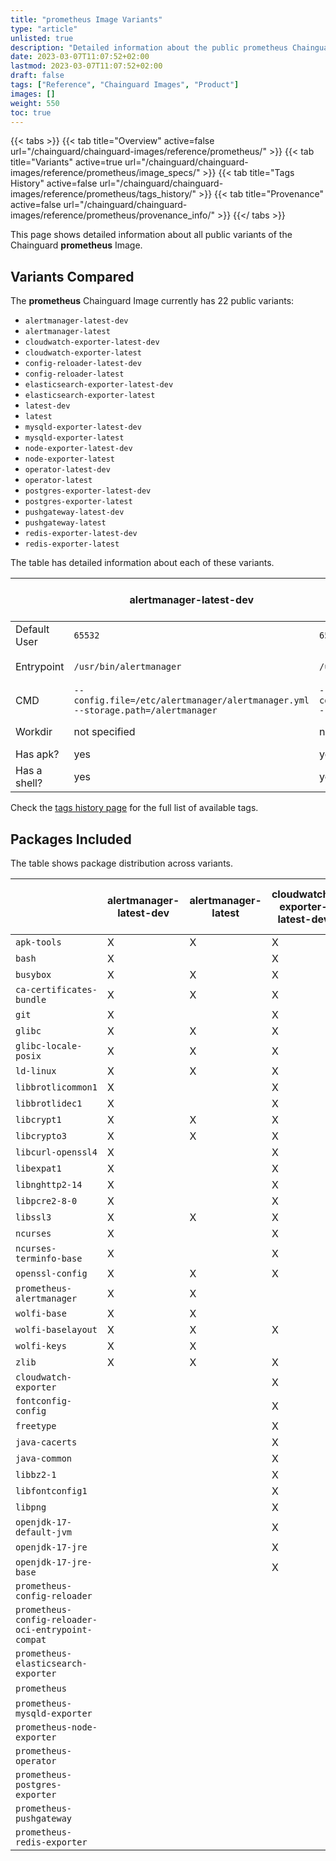 ```yaml
---
title: "prometheus Image Variants"
type: "article"
unlisted: true
description: "Detailed information about the public prometheus Chainguard Image variants"
date: 2023-03-07T11:07:52+02:00
lastmod: 2023-03-07T11:07:52+02:00
draft: false
tags: ["Reference", "Chainguard Images", "Product"]
images: []
weight: 550
toc: true
---
```


{{< tabs >}}
{{< tab title="Overview" active=false url="/chainguard/chainguard-images/reference/prometheus/" >}}
{{< tab title="Variants" active=true url="/chainguard/chainguard-images/reference/prometheus/image_specs/" >}}
{{< tab title="Tags History" active=false url="/chainguard/chainguard-images/reference/prometheus/tags_history/" >}}
{{< tab title="Provenance" active=false url="/chainguard/chainguard-images/reference/prometheus/provenance_info/" >}}
{{</ tabs >}}

This page shows detailed information about all public variants of the Chainguard **prometheus** Image.

## Variants Compared
The **prometheus** Chainguard Image currently has 22 public variants: 

- `alertmanager-latest-dev`
- `alertmanager-latest`
- `cloudwatch-exporter-latest-dev`
- `cloudwatch-exporter-latest`
- `config-reloader-latest-dev`
- `config-reloader-latest`
- `elasticsearch-exporter-latest-dev`
- `elasticsearch-exporter-latest`
- `latest-dev`
- `latest`
- `mysqld-exporter-latest-dev`
- `mysqld-exporter-latest`
- `node-exporter-latest-dev`
- `node-exporter-latest`
- `operator-latest-dev`
- `operator-latest`
- `postgres-exporter-latest-dev`
- `postgres-exporter-latest`
- `pushgateway-latest-dev`
- `pushgateway-latest`
- `redis-exporter-latest-dev`
- `redis-exporter-latest`

The table has detailed information about each of these variants.

|              | alertmanager-latest-dev                                                         | alertmanager-latest                                                             | cloudwatch-exporter-latest-dev                                                        | cloudwatch-exporter-latest                                                            | config-reloader-latest-dev        | config-reloader-latest            | elasticsearch-exporter-latest-dev | elasticsearch-exporter-latest     | latest-dev    | latest        | mysqld-exporter-latest-dev | mysqld-exporter-latest     | node-exporter-latest-dev | node-exporter-latest     | operator-latest-dev | operator-latest     | postgres-exporter-latest-dev | postgres-exporter-latest     | pushgateway-latest-dev | pushgateway-latest     | redis-exporter-latest-dev | redis-exporter-latest     |
|--------------|---------------------------------------------------------------------------------|---------------------------------------------------------------------------------|---------------------------------------------------------------------------------------|---------------------------------------------------------------------------------------|-----------------------------------|-----------------------------------|-----------------------------------|-----------------------------------|---------------|---------------|----------------------------|----------------------------|--------------------------|--------------------------|---------------------|---------------------|------------------------------|------------------------------|------------------------|------------------------|---------------------------|---------------------------|
| Default User | `65532`                                                                         | `65532`                                                                         | `65532`                                                                               | `65532`                                                                               | `65532`                           | `65532`                           | `65532`                           | `65532`                           | `root`        | `root`        | `65532`                    | `65532`                    | `65532`                  | `65532`                  | `65532`             | `65532`             | `65532`                      | `65532`                      | `65534`                | `65534`                | `65532`                   | `65532`                   |
| Entrypoint   | `/usr/bin/alertmanager`                                                         | `/usr/bin/alertmanager`                                                         | `/usr/bin/java -jar /usr/share/java/cloudwatch_exporter/cloudwatch_exporter.jar 9106` | `/usr/bin/java -jar /usr/share/java/cloudwatch_exporter/cloudwatch_exporter.jar 9106` | `/bin/prometheus-config-reloader` | `/bin/prometheus-config-reloader` | `/usr/bin/elasticsearch_exporter` | `/usr/bin/elasticsearch_exporter` | `prometheus`  | `prometheus`  | `/usr/bin/mysqld_exporter` | `/usr/bin/mysqld_exporter` | `/usr/bin/node_exporter` | `/usr/bin/node_exporter` | `/usr/bin/operator` | `/usr/bin/operator` | `/usr/bin/postgres_exporter` | `/usr/bin/postgres_exporter` | `/usr/bin/pushgateway` | `/usr/bin/pushgateway` | `/usr/bin/redis_exporter` | `/usr/bin/redis_exporter` |
| CMD          | `--config.file=/etc/alertmanager/alertmanager.yml --storage.path=/alertmanager` | `--config.file=/etc/alertmanager/alertmanager.yml --storage.path=/alertmanager` | `/config/config.yml`                                                                  | `/config/config.yml`                                                                  | not specified                     | not specified                     | not specified                     | not specified                     | not specified | not specified | not specified              | not specified              | not specified            | not specified            | not specified       | not specified       | not specified                | not specified                | not specified          | not specified          | not specified             | not specified             |
| Workdir      | not specified                                                                   | not specified                                                                   | not specified                                                                         | not specified                                                                         | not specified                     | not specified                     | not specified                     | not specified                     | not specified | not specified | not specified              | not specified              | not specified            | not specified            | not specified       | not specified       | not specified                | not specified                | `/pushgateway`         | `/pushgateway`         | not specified             | not specified             |
| Has apk?     | yes                                                                             | yes                                                                             | yes                                                                                   | no                                                                                    | yes                               | no                                | yes                               | yes                               | yes           | no            | yes                        | yes                        | yes                      | no                       | yes                 | no                  | yes                          | no                           | yes                    | no                     | yes                       | no                        |
| Has a shell? | yes                                                                             | yes                                                                             | yes                                                                                   | yes                                                                                   | yes                               | no                                | yes                               | yes                               | yes           | no            | yes                        | yes                        | yes                      | yes                      | yes                 | no                  | yes                          | yes                          | yes                    | no                     | yes                       | no                        |

Check the [tags history page](/chainguard/chainguard-images/reference/prometheus/tags_history/) for the full list of available tags.

## Packages Included
The table shows package distribution across variants.

|                                                    | alertmanager-latest-dev | alertmanager-latest | cloudwatch-exporter-latest-dev | cloudwatch-exporter-latest | config-reloader-latest-dev | config-reloader-latest | elasticsearch-exporter-latest-dev | elasticsearch-exporter-latest | latest-dev | latest | mysqld-exporter-latest-dev | mysqld-exporter-latest | node-exporter-latest-dev | node-exporter-latest | operator-latest-dev | operator-latest | postgres-exporter-latest-dev | postgres-exporter-latest | pushgateway-latest-dev | pushgateway-latest | redis-exporter-latest-dev | redis-exporter-latest |
|----------------------------------------------------|-------------------------|---------------------|--------------------------------|----------------------------|----------------------------|------------------------|-----------------------------------|-------------------------------|------------|--------|----------------------------|------------------------|--------------------------|----------------------|---------------------|-----------------|------------------------------|--------------------------|------------------------|--------------------|---------------------------|-----------------------|
| `apk-tools`                                        | X                       | X                   | X                              |                            | X                          |                        | X                                 | X                             | X          |        | X                          | X                      | X                        |                      | X                   |                 | X                            |                          | X                      |                    | X                         |                       |
| `bash`                                             | X                       |                     | X                              |                            | X                          |                        | X                                 |                               | X          |        | X                          |                        | X                        |                      | X                   |                 | X                            |                          | X                      |                    | X                         |                       |
| `busybox`                                          | X                       | X                   | X                              | X                          | X                          |                        | X                                 | X                             | X          |        | X                          | X                      | X                        | X                    | X                   |                 | X                            | X                        | X                      |                    | X                         |                       |
| `ca-certificates-bundle`                           | X                       | X                   | X                              | X                          | X                          | X                      | X                                 | X                             | X          | X      | X                          | X                      | X                        | X                    | X                   | X               | X                            | X                        | X                      | X                  | X                         | X                     |
| `git`                                              | X                       |                     | X                              |                            | X                          |                        | X                                 |                               | X          |        | X                          |                        | X                        |                      | X                   |                 | X                            |                          | X                      |                    | X                         |                       |
| `glibc`                                            | X                       | X                   | X                              | X                          | X                          |                        | X                                 | X                             | X          | X      | X                          | X                      | X                        | X                    | X                   |                 | X                            | X                        | X                      |                    | X                         | X                     |
| `glibc-locale-posix`                               | X                       | X                   | X                              | X                          | X                          |                        | X                                 | X                             | X          | X      | X                          | X                      | X                        | X                    | X                   |                 | X                            | X                        | X                      |                    | X                         | X                     |
| `ld-linux`                                         | X                       | X                   | X                              | X                          | X                          |                        | X                                 | X                             | X          | X      | X                          | X                      | X                        | X                    | X                   |                 | X                            | X                        | X                      |                    | X                         | X                     |
| `libbrotlicommon1`                                 | X                       |                     | X                              | X                          | X                          |                        | X                                 |                               | X          |        | X                          |                        | X                        |                      | X                   |                 | X                            |                          | X                      |                    | X                         |                       |
| `libbrotlidec1`                                    | X                       |                     | X                              | X                          | X                          |                        | X                                 |                               | X          |        | X                          |                        | X                        |                      | X                   |                 | X                            |                          | X                      |                    | X                         |                       |
| `libcrypt1`                                        | X                       | X                   | X                              | X                          | X                          |                        | X                                 | X                             | X          |        | X                          | X                      | X                        | X                    | X                   |                 | X                            | X                        | X                      |                    | X                         |                       |
| `libcrypto3`                                       | X                       | X                   | X                              |                            | X                          |                        | X                                 | X                             | X          |        | X                          | X                      | X                        |                      | X                   |                 | X                            |                          | X                      |                    | X                         |                       |
| `libcurl-openssl4`                                 | X                       |                     | X                              |                            | X                          |                        | X                                 |                               | X          |        | X                          |                        | X                        |                      | X                   |                 | X                            |                          | X                      |                    | X                         |                       |
| `libexpat1`                                        | X                       |                     | X                              | X                          | X                          |                        | X                                 |                               | X          |        | X                          |                        | X                        |                      | X                   |                 | X                            |                          | X                      |                    | X                         |                       |
| `libnghttp2-14`                                    | X                       |                     | X                              |                            | X                          |                        | X                                 |                               | X          |        | X                          |                        | X                        |                      | X                   |                 | X                            |                          | X                      |                    | X                         |                       |
| `libpcre2-8-0`                                     | X                       |                     | X                              |                            | X                          |                        | X                                 |                               | X          |        | X                          |                        | X                        |                      | X                   |                 | X                            |                          | X                      |                    | X                         |                       |
| `libssl3`                                          | X                       | X                   | X                              |                            | X                          |                        | X                                 | X                             | X          |        | X                          | X                      | X                        |                      | X                   |                 | X                            |                          | X                      |                    | X                         |                       |
| `ncurses`                                          | X                       |                     | X                              |                            | X                          |                        | X                                 |                               | X          |        | X                          |                        | X                        |                      | X                   |                 | X                            |                          | X                      |                    | X                         |                       |
| `ncurses-terminfo-base`                            | X                       |                     | X                              |                            | X                          |                        | X                                 |                               | X          |        | X                          |                        | X                        |                      | X                   |                 | X                            |                          | X                      |                    | X                         |                       |
| `openssl-config`                                   | X                       | X                   | X                              |                            | X                          |                        | X                                 | X                             | X          |        | X                          | X                      | X                        |                      | X                   |                 | X                            |                          | X                      |                    | X                         |                       |
| `prometheus-alertmanager`                          | X                       | X                   |                                |                            |                            |                        |                                   |                               |            |        |                            |                        |                          |                      |                     |                 |                              |                          |                        |                    |                           |                       |
| `wolfi-base`                                       | X                       | X                   |                                |                            |                            |                        | X                                 | X                             |            |        | X                          | X                      |                          |                      |                     |                 |                              |                          |                        |                    |                           |                       |
| `wolfi-baselayout`                                 | X                       | X                   | X                              | X                          | X                          | X                      | X                                 | X                             | X          | X      | X                          | X                      | X                        | X                    | X                   | X               | X                            | X                        | X                      | X                  | X                         | X                     |
| `wolfi-keys`                                       | X                       | X                   |                                |                            |                            |                        | X                                 | X                             |            |        | X                          | X                      |                          |                      |                     |                 |                              |                          |                        |                    |                           |                       |
| `zlib`                                             | X                       | X                   | X                              | X                          | X                          |                        | X                                 | X                             | X          |        | X                          | X                      | X                        |                      | X                   |                 | X                            |                          | X                      |                    | X                         |                       |
| `cloudwatch-exporter`                              |                         |                     | X                              | X                          |                            |                        |                                   |                               |            |        |                            |                        |                          |                      |                     |                 |                              |                          |                        |                    |                           |                       |
| `fontconfig-config`                                |                         |                     | X                              | X                          |                            |                        |                                   |                               |            |        |                            |                        |                          |                      |                     |                 |                              |                          |                        |                    |                           |                       |
| `freetype`                                         |                         |                     | X                              | X                          |                            |                        |                                   |                               |            |        |                            |                        |                          |                      |                     |                 |                              |                          |                        |                    |                           |                       |
| `java-cacerts`                                     |                         |                     | X                              | X                          |                            |                        |                                   |                               |            |        |                            |                        |                          |                      |                     |                 |                              |                          |                        |                    |                           |                       |
| `java-common`                                      |                         |                     | X                              | X                          |                            |                        |                                   |                               |            |        |                            |                        |                          |                      |                     |                 |                              |                          |                        |                    |                           |                       |
| `libbz2-1`                                         |                         |                     | X                              | X                          |                            |                        |                                   |                               |            |        |                            |                        |                          |                      |                     |                 |                              |                          |                        |                    |                           |                       |
| `libfontconfig1`                                   |                         |                     | X                              | X                          |                            |                        |                                   |                               |            |        |                            |                        |                          |                      |                     |                 |                              |                          |                        |                    |                           |                       |
| `libpng`                                           |                         |                     | X                              | X                          |                            |                        |                                   |                               |            |        |                            |                        |                          |                      |                     |                 |                              |                          |                        |                    |                           |                       |
| `openjdk-17-default-jvm`                           |                         |                     | X                              | X                          |                            |                        |                                   |                               |            |        |                            |                        |                          |                      |                     |                 |                              |                          |                        |                    |                           |                       |
| `openjdk-17-jre`                                   |                         |                     | X                              | X                          |                            |                        |                                   |                               |            |        |                            |                        |                          |                      |                     |                 |                              |                          |                        |                    |                           |                       |
| `openjdk-17-jre-base`                              |                         |                     | X                              | X                          |                            |                        |                                   |                               |            |        |                            |                        |                          |                      |                     |                 |                              |                          |                        |                    |                           |                       |
| `prometheus-config-reloader`                       |                         |                     |                                |                            | X                          | X                      |                                   |                               |            |        |                            |                        |                          |                      |                     |                 |                              |                          |                        |                    |                           |                       |
| `prometheus-config-reloader-oci-entrypoint-compat` |                         |                     |                                |                            | X                          | X                      |                                   |                               |            |        |                            |                        |                          |                      |                     |                 |                              |                          |                        |                    |                           |                       |
| `prometheus-elasticsearch-exporter`                |                         |                     |                                |                            |                            |                        | X                                 | X                             |            |        |                            |                        |                          |                      |                     |                 |                              |                          |                        |                    |                           |                       |
| `prometheus`                                       |                         |                     |                                |                            |                            |                        |                                   |                               | X          | X      |                            |                        |                          |                      |                     |                 |                              |                          |                        |                    |                           |                       |
| `prometheus-mysqld-exporter`                       |                         |                     |                                |                            |                            |                        |                                   |                               |            |        | X                          | X                      |                          |                      |                     |                 |                              |                          |                        |                    |                           |                       |
| `prometheus-node-exporter`                         |                         |                     |                                |                            |                            |                        |                                   |                               |            |        |                            |                        | X                        | X                    |                     |                 |                              |                          |                        |                    |                           |                       |
| `prometheus-operator`                              |                         |                     |                                |                            |                            |                        |                                   |                               |            |        |                            |                        |                          |                      | X                   | X               |                              |                          |                        |                    |                           |                       |
| `prometheus-postgres-exporter`                     |                         |                     |                                |                            |                            |                        |                                   |                               |            |        |                            |                        |                          |                      |                     |                 | X                            | X                        |                        |                    |                           |                       |
| `prometheus-pushgateway`                           |                         |                     |                                |                            |                            |                        |                                   |                               |            |        |                            |                        |                          |                      |                     |                 |                              |                          | X                      | X                  |                           |                       |
| `prometheus-redis-exporter`                        |                         |                     |                                |                            |                            |                        |                                   |                               |            |        |                            |                        |                          |                      |                     |                 |                              |                          |                        |                    | X                         | X                     |

